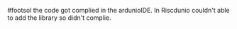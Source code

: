 #footsol
the code got complied in the ardunioIDE. In Riscdunio couldn't able to add the library so didn't complie.
